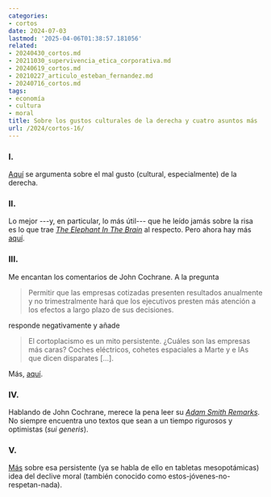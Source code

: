 ```yaml
---
categories:
- cortos
date: 2024-07-03
lastmod: '2025-04-06T01:38:57.181056'
related:
- 20240430_cortos.md
- 20211030_supervivencia_etica_corporativa.md
- 20240619_cortos.md
- 20210227_articulo_esteban_fernandez.md
- 20240716_cortos.md
tags:
- economía
- cultura
- moral
title: Sobre los gustos culturales de la derecha y cuatro asuntos más
url: /2024/cortos-16/
---
```


### I.

[Aquí](https://americanmind.org/features/a-matter-of-taste/) se argumenta sobre el mal gusto (cultural, especialmente) de la derecha.

### II.

Lo mejor ---y, en particular, lo más útil--- que he leído jamás sobre la risa es lo que trae
[_The Elephant In The Brain_](https://openlibrary.org/works/OL24337872W/The_Elephant_in_the_Brain)
al respecto. Pero ahora hay más
[aquí](https://www.lesswrong.com/posts/7kdBqSFJnvJzYTfx9/a-theory-of-laughter).

### III.

Me encantan los comentarios de John Cochrane. A la pregunta

> Permitir que las empresas cotizadas presenten resultados anualmente y no trimestralmente hará que los ejecutivos presten más atención a los efectos a largo plazo de sus decisiones.

responde negativamente y añade

> El cortoplacismo es un mito persistente. ¿Cuáles son las empresas más caras? Coches eléctricos, cohetes espaciales a Marte y e IAs que dicen disparates [...].

Más, [aquí](https://www.kentclarkcenter.org/surveys/quarterly-earnings-3/).

### IV.

Hablando de John Cochrane, merece la pena leer su [_Adam Smith Remarks_](https://www.grumpy-economist.com/p/adam-smith-remarks). No siempre encuentra uno textos que sean a un tiempo rigurosos y optimistas (_sui generis_).

### V.

[Más](https://www.astralcodexten.com/p/is-there-an-illusion-of-moral-decline) sobre esa persistente (ya se habla de ello en tabletas mesopotámicas) idea del declive moral (también conocido como estos-jóvenes-no-respetan-nada).